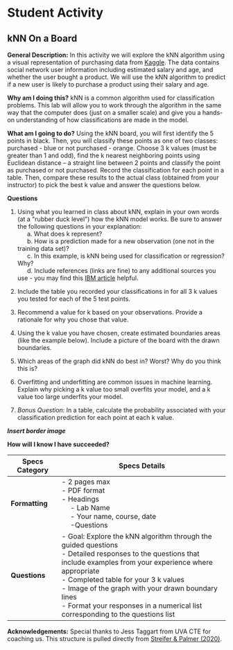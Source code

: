 # Student Activity

## kNN On a Board

**General Description:** In this activity we will explore the kNN algorithm using a visual representation of purchasing data from [Kaggle](https://www.kaggle.com/datasets/riyakapoor/social-network-ads/). The data contains social network user information including estimated salary and age, and whether the user bought a product. We will use the kNN algorithm to predict if a new user is likely to purchase a product using their salary and age. 

**Why am I doing this?**  kNN is a common algorithm used for classification problems. This lab will allow you to work through the algorithm in the same way that the computer does (just on a smaller scale) and give you a hands-on understanding of how classifications are made in the model. 

**What am I going to do?** Using the kNN board, you will first identify the 5 points in black. Then, you will classify these points as one of two classes: purchased - blue or not purchased - orange. Choose 3 k values (must be greater than 1 and odd), find the k nearest neighboring points using Euclidean distance – a straight line between 2 points and classify the point as purchased or not purchased. Record the classification for each point in a table. Then, compare these results to the actual class (obtained from your instructor) to pick the best k value and answer the questions below. 

**Questions** 

1. Using what you learned in class about kNN, explain in your own words (at a "rubber duck level") how the kNN model works. Be sure to answer the following questions in your explanation: 
<br /> &ensp; &ensp; a. What does k represent? 
<br /> &ensp; &ensp; b. How is a prediction made for a new observation (one not in the training data set)? 
<br /> &ensp; &ensp; c. In this example, is kNN being used for classification or regression? Why? 
<br /> &ensp; &ensp; d. Include references (links are fine) to any additional sources you use - you may find this [IBM article](https://www.ibm.com/topics/knn) helpful.

2. Include the table you recorded your classifications in for all 3 k values you tested for each of the 5 test points. 

3. Recommend a value for k based on your observations. Provide a rationale for why you chose that value. 

4. Using the k value you have chosen, create estimated boundaries areas (like the example below). Include a picture of the board with the drawn boundaries. 

5. Which areas of the graph did kNN do best in? Worst? Why do you think this is? 

6. Overfitting and underfitting are common issues in machine learning. Explain why picking a k value too small overfits your model, and a k value too large underfits your model. 

7. *Bonus Question*: In a table, calculate the probability associated with your classification prediction for each point at each k value.

***Insert border image***

**How will I know I have succeeded?**

| **Specs Category** | **Specs Details** |
|----------------|---------------|
| **Formatting**     | - 2 pages max <br /> - PDF format <br /> - Headings <br /> &emsp; - Lab Name <br /> &emsp; - Your name, course, date <br /> &emsp; -Questions  |
| **Questions**      | - Goal: Explore the kNN algorithm through the guided questions <br /> - Detailed responses to the questions that include examples from your experience where appropriate <br /> - Completed table for your 3 k values <br /> - Image of the graph with your drawn boundary lines <br /> - Format your responses in a numerical list corresponding to the questions list  |

**Acknowledgements:** Special thanks to Jess Taggart from UVA CTE for coaching us. This structure is pulled directly from [Streifer & Palmer (2020)](https://cte.virginia.edu/blog/2020/12/04/alternative-grading-practices-support-both-equity-and-learning). 

